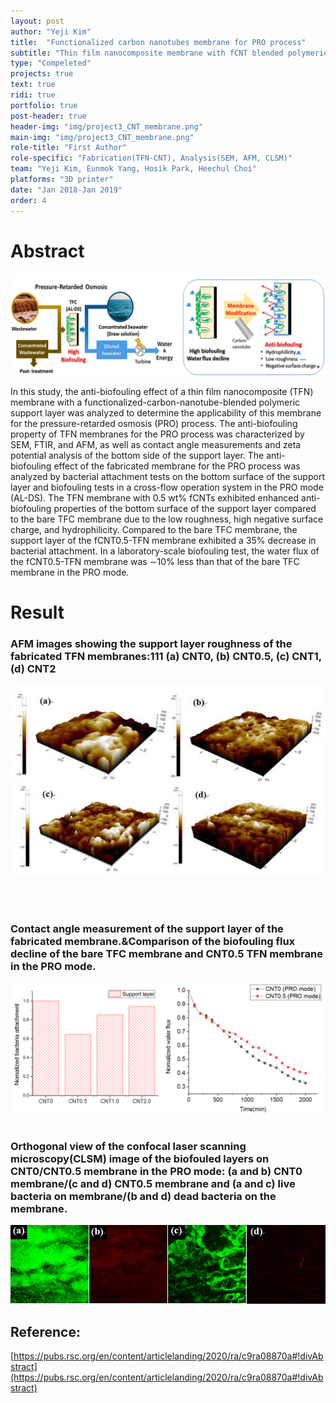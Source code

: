 ```yaml
---
layout: post
author: "Yeji Kim"
title:  "Functionalized carbon nanotubes membrane for PRO process"
subtitle: "Thin film nanocomposite membrane with fCNT blended polymeric support "
type: "Compeleted"
projects: true
text: true
ridi: true
portfolio: true
post-header: true
header-img: "img/project3_CNT_membrane.png"
main-img: "img/project3_CNT_membrane.png"
role-title: "First Author"
role-specific: "Fabrication(TFN-CNT), Analysis(SEM, AFM, CLSM)"
team: "Yeji Kim, Eunmok Yang, Hosik Park, Heechul Choi"
platforms: "3D printer"
date: "Jan 2018-Jan 2019"
order: 4
---
```

# Abstract

![project3_concept_figure](img/concept_figure.png)

In this study, the anti-biofouling effect of a thin film nanocomposite (TFN) membrane with a functionalized-carbon-nanotube-blended polymeric support layer was analyzed to determine the applicability of this membrane for the pressure-retarded osmosis (PRO) process. The anti-biofouling property of TFN membranes for the PRO process was characterized by SEM, FTIR, and AFM, as well as contact angle measurements and zeta potential analysis of the bottom side of the support layer. The anti-biofouling effect of the fabricated membrane for the PRO process was analyzed by bacterial attachment tests on the bottom surface of the support layer and biofouling tests in a cross-flow operation system in the PRO mode (AL-DS). The TFN membrane with 0.5 wt% fCNTs exhibited enhanced anti-biofouling properties of the bottom surface of the support layer compared to the bare TFC membrane due to the low roughness, high negative surface charge, and hydrophilicity. Compared to the bare TFC membrane, the support layer of the fCNT0.5-TFN membrane exhibited a 35% decrease in bacterial attachment. In a laboratory-scale biofouling test, the water flux of the fCNT0.5-TFN membrane was ∼10% less than that of the bare TFC membrane in the PRO mode.

# Result

### AFM images showing the support layer roughness of the fabricated TFN membranes:111 (a) CNT0, (b) CNT0.5, (c) CNT1, (d) CNT2
![project3_concept_figure](img/contact_angle_img.JPG)

<br>
<br>

### Contact angle measurement of the support layer of the fabricated membrane.&Comparison of the biofouling flux decline of the bare TFC membrane and CNT0.5 TFN membrane in the PRO mode.
![project3_concept_figure](img/paper_result_img1.png)
<br>
<br>

### Orthogonal view of the confocal laser scanning microscopy(CLSM) image of the biofouled layers on CNT0/CNT0.5 membrane in the PRO mode: (a and b) CNT0 membrane/(c and d) CNT0.5 membrane and (a and c) live bacteria on membrane/(b and d) dead bacteria on the membrane.
![project3_concept_figure](img/paper_result_img2.png)


## Reference:
[https://pubs.rsc.org/en/content/articlelanding/2020/ra/c9ra08870a#!divAbstract](https://pubs.rsc.org/en/content/articlelanding/2020/ra/c9ra08870a#!divAbstract)

